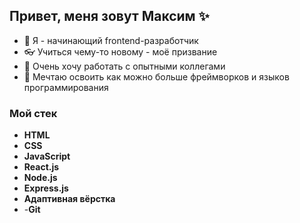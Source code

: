 ## Привет, меня зовут Максим ✨
- 👀 Я - начинающий frontend-разработчик
- 👓 Учиться чему-то новому - моё призвание
- 🌱 Очень хочу работать с опытными коллегами
- 💞️ Мечтаю освоить как можно больше фреймворков и языков программирования

### Мой стек 

- **HTML**  
- **CSS**  
- **JavaScript** 
- **React.js**  
- **Node.js**  
- **Express.js** 
- **Адаптивная вёрстка**  
- -**Git** 

<!---
MaximTomchin/MaximTomchin is a ✨ special ✨ repository because its `README.md` (this file) appears on your GitHub profile.
You can click the Preview link to take a look at your changes.
--->
